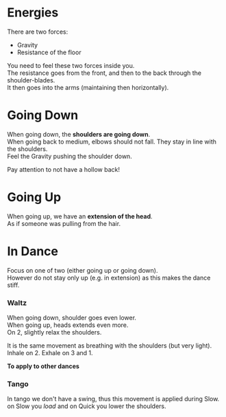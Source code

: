 # Energies  
  
There are two forces:  
  
- Gravity  
- Resistance of the floor  
  
You need to feel these two forces inside you.  
The resistance goes from the front, and then to the back through the shoulder-blades.  
It then goes into the arms (maintaining then horizontally).  
  
# Going Down  
  
When going down, the **shoulders are going down**.  
When going back to medium, elbows should not fall. They stay in line with the shoulders.  
Feel the Gravity pushing the shoulder down.  
  
Pay attention to not have a hollow back!  
  
# Going Up  
  
When going up, we have an **extension of the head**.  
As if someone was pulling from the hair.  
  
# In Dance  
  
Focus on one of two (either going up or going down).  
However do not stay only up (e.g. in extension) as this makes the dance stiff.  
  
### Waltz  
  
When going down, shoulder goes even lower.  
When going up, heads extends even more.  
On 2, slightly relax the shoulders.  
  
It is the same movement as breathing with the shoulders (but very light).  
Inhale on 2. Exhale on 3 and 1.  
  
**To apply to other dances**  
  
### Tango  
  
In tango we don't have a swing, thus this movement is applied during Slow.  
on Slow you *load* and on Quick you lower the shoulders.  
